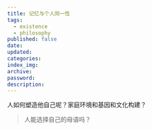 ```yaml
---
title: 记忆与个人同一性
tags:
  - existence
  - philosophy
published: false
date: 
updated: 
categories: 
index_img: 
archive: 
password: 
description:
---
```

<!-- TODO: not finished -->


人如何塑造他自己呢？家庭环境和基因和文化构建？

> 人能选择自己的母语吗？
